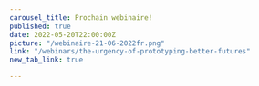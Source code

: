 ```yaml
---
carousel_title: Prochain webinaire!
published: true
date: 2022-05-20T22:00:00Z
picture: "/webinaire-21-06-2022fr.png"
link: "/webinars/the-urgency-of-prototyping-better-futures"
new_tab_link: true

---
```

